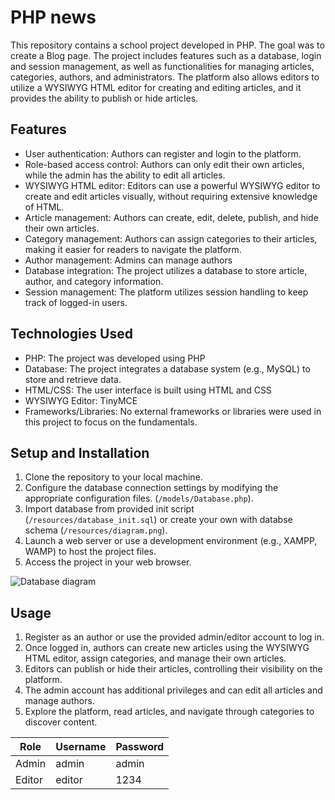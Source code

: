 # PHP news

This repository contains a school project developed in PHP. The goal was to create a Blog page. The project includes features such as a database, login and session management, as well as functionalities for managing articles, categories, authors, and administrators. The platform also allows editors to utilize a WYSIWYG HTML editor for creating and editing articles, and it provides the ability to publish or hide articles.

## Features

- User authentication: Authors can register and login to the platform.
- Role-based access control: Authors can only edit their own articles, while the admin has the ability to edit all articles.
- WYSIWYG HTML editor: Editors can use a powerful WYSIWYG editor to create and edit articles visually, without requiring extensive knowledge of HTML.
- Article management: Authors can create, edit, delete, publish, and hide their own articles.
- Category management: Authors can assign categories to their articles, making it easier for readers to navigate the platform.
- Author management: Admins can manage authors
- Database integration: The project utilizes a database to store article, author, and category information.
- Session management: The platform utilizes session handling to keep track of logged-in users.

## Technologies Used

- PHP: The project was developed using PHP
- Database: The project integrates a database system (e.g., MySQL) to store and retrieve data.
- HTML/CSS: The user interface is built using HTML and CSS
- WYSIWYG Editor: TinyMCE
- Frameworks/Libraries: No external frameworks or libraries were used in this project to focus on the fundamentals.

## Setup and Installation

1. Clone the repository to your local machine.
2. Configure the database connection settings by modifying the appropriate configuration files. (`/models/Database.php`).
3. Import database from provided init script (`/resources/database_init.sql`)  or create your own with databse schema (`/resources/diagram.png`).
4. Launch a web server or use a development environment (e.g., XAMPP, WAMP) to host the project files.
5. Access the project in your web browser.

![Database diagram](https://raw.githubusercontent.com/TroliksMan/pvy_PHPNews/main/resources/diagram.png)

## Usage

1. Register as an author or use the provided admin/editor account to log in.
2. Once logged in, authors can create new articles using the WYSIWYG HTML editor, assign categories, and manage their own articles.
3. Editors can publish or hide their articles, controlling their visibility on the platform.
4. The admin account has additional privileges and can edit all articles and manage authors.
5. Explore the platform, read articles, and navigate through categories to discover content.

|Role|Username|Password|
|--|--|--|
|Admin|admin|admin|
|Editor|editor|1234|
